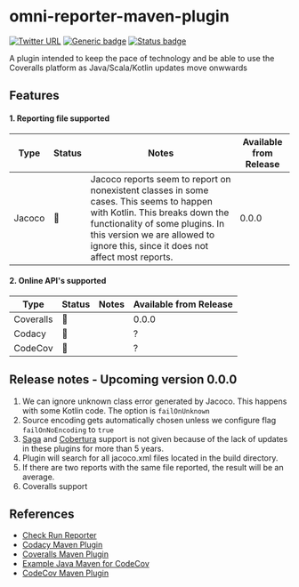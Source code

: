 # omni-reporter-maven-plugin

[![Twitter URL](https://img.shields.io/twitter/url?logoColor=blue&style=social&url=https%3A%2F%2Fimg.shields.io%2Ftwitter%2Furl%3Fstyle%3Dsocial)](https://twitter.com/intent/tweet?text=%20Checkout%20this%20%40github%20repo%20by%20%40joaofse%20%F0%9F%91%A8%F0%9F%8F%BD%E2%80%8D%F0%9F%92%BB%3A%20https%3A//github.com/JEsperancinhaOrg/omni-reporter-maven-plugin)
[![Generic badge](https://img.shields.io/static/v1.svg?label=GitHub&message=omni-reporter-maven-plugin&color=informational)](https://github.com/JEsperancinhaOrg/omni-reporter-maven-plugin)
[![Status badge](https://img.shields.io/static/v1.svg?label=Status&message=Under%20Construction%20🚧&color=informational)](https://github.com/JEsperancinhaOrg/omni-reporter-maven-plugin)

A plugin intended to keep the pace of technology and be able to use the Coveralls platform as  Java/Scala/Kotlin updates move onwwards

## Features

#### 1. Reporting file supported

| Type      | Status | Notes                                                                                                                                                                                                                                           | Available from Release |
|-----------|--------|-------------------------------------------------------------------------------------------------------------------------------------------------------------------------------------------------------------------------------------------------|------------------------|
| Jacoco    | 🚧     | Jacoco reports seem to report on nonexistent classes in some cases. This seems to happen with Kotlin. This breaks down the functionality of some plugins. In this version we are allowed to ignore this, since it does not affect most reports. | 0.0.0                  |

#### 2. Online API's supported

| Type      | Status |Notes| Available from Release |
|-----------|--------|---|------------------------|
| Coveralls | 🚧     | | 0.0.0                  |
| Codacy    | 🚧     | | ?                      |
| CodeCov   | 🚧     | | ?                      |

## Release notes - Upcoming version 0.0.0

1. We can ignore unknown class error generated by Jacoco. This happens with some Kotlin code. The option is `failOnUnknown`
2. Source encoding gets automatically chosen unless we configure flag `failOnNoEncoding` to `true`
3. [Saga](https://timurstrekalov.github.io/saga/) and [Cobertura](https://www.mojohaus.org/cobertura-maven-plugin/) support is not given because of the lack of updates in these plugins for more than 5 years.
4. Plugin will search for all jacoco.xml files located in the build directory.
5. If there are two reports with the same file reported, the result will be an average.
6. Coveralls support

## References

- [Check Run Reporter](https://github.com/marketplace/check-run-reporter)
- [Codacy Maven Plugin](https://github.com/halkeye/codacy-maven-plugin)
- [Coveralls Maven Plugin](https://github.com/trautonen/coveralls-maven-plugin)
- [Example Java Maven for CodeCov](https://github.com/codecov/example-java-maven)
- [CodeCov Maven Plugin](https://github.com/alexengrig/codecov-maven-plugin)
